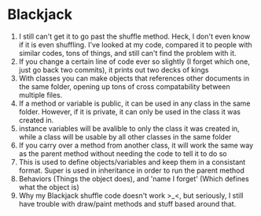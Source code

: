 Blackjack
=========
1. I still can't get it to go past the shuffle method. Heck, I don't even know if it is even shuffling. I've looked at my code, compared it to people with similar codes, tons of things, and still can't find the problem with it.
2. If you change a certain line of code ever so slightly (I forget which one, just go back two commits), it prints out two decks of kings
3. With classes you can make objects that references other documents in the same folder, opening up tons of cross compatability between multiple files.
4. If a method or variable is public, it can be used in any class in the same folder. However, if it is private, it can only be used in the class it was created in.
5. instance variables will be avalible to only the class it was created in, while a class will be usable by all other classes in the same folder
6. If you carry over a method from another class, it will work the same way as the parent method without needing the code to tell it to do so
7. This is used to define objects/variables and keep them in a consistant format. Super is used in inheritance in order to run the parent method
8. Behaviors (Things the object does), and 'name I forget' (Which defines what the object is)
9. Why my Blackjack shuffle code doesn't work >_<, but seriously, I still have trouble with draw/paint methods and stuff based around that.

